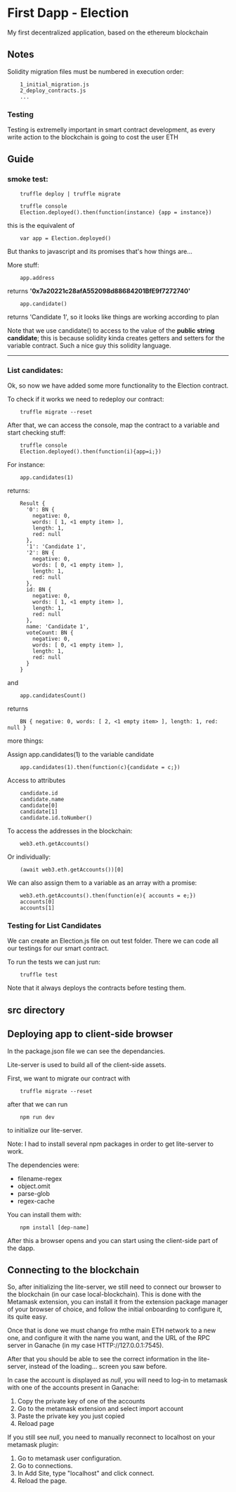 # First Dapp - Election

My first decentralized application, based on the ethereum blockchain

## Notes

Solidity migration files must be numbered in execution order:

        1_initial_migration.js
        2_deploy_contracts.js
        ...


### Testing

Testing is extremelly important in smart contract development, as every write action to the blockchain is going to cost the user ETH

## Guide

### smoke test:

        truffle deploy | truffle migrate

        truffle console
        Election.deployed().then(function(instance) {app = instance})

this is the equivalent of

        var app = Election.deployed()

But thanks to javascript and its promises that's how things are...

More stuff:

        app.address

returns **'0x7a20221c28afA552098d88684201BfE9f7272740'**

        app.candidate()

returns 'Candidate 1', so it looks like things are working according to plan

Note that we use candidate() to access to the value of the **public string candidate**; this is because solidity kinda creates getters and setters for the variable contract. Such a nice guy this solidity language.

---

### List candidates:

Ok, so now we have added some more functionality to the Election contract.

To check if it works we need to redeploy our contract:

        truffle migrate --reset

After that, we can access the console, map the contract to a variable and start checking stuff:

        truffle console
        Election.deployed().then(function(i){app=i;})

For instance:

        app.candidates(1)

returns:

        Result {
          '0': BN {
            negative: 0,
            words: [ 1, <1 empty item> ],
            length: 1,
            red: null
          },
          '1': 'Candidate 1',
          '2': BN {
            negative: 0,
            words: [ 0, <1 empty item> ],
            length: 1,
            red: null
          },
          id: BN {
            negative: 0,
            words: [ 1, <1 empty item> ],
            length: 1,
            red: null
          },
          name: 'Candidate 1',
          voteCount: BN {
            negative: 0,
            words: [ 0, <1 empty item> ],
            length: 1,
            red: null
          }
        }

and

        app.candidatesCount()

returns

        BN { negative: 0, words: [ 2, <1 empty item> ], length: 1, red: null }

more things:

Assign app.candidates(1) to the variable candidate

        app.candidates(1).then(function(c){candidate = c;})

Access to attributes

        candidate.id
        candidate.name
        candidate[0]
        candidate[1]
        candidate.id.toNumber()

To access the addresses in the blockchain:

        web3.eth.getAccounts()

Or individually:

        (await web3.eth.getAccounts())[0]

We can also assign them to a variable as an array with a promise:

        web3.eth.getAccounts().then(function(e){ accounts = e;})
        accounts[0]
        accounts[1]

### Testing for List Candidates

We can create an Election.js file on out test folder.
There we can code all our testings for our smart contract.

To run the tests we can just run:

        truffle test

Note that it always deploys the contracts before testing them.

## src directory

## Deploying app to client-side browser

In the package.json file we can see the dependancies.

Lite-server is used to build all of the client-side assets.

First, we want to migrate our contract with 

        truffle migrate --reset

after that we can run

        npm run dev

to initialize our lite-server.

Note: I had to install several npm packages in order to get lite-server to work.

The dependencies were:
- filename-regex
- object.omit
- parse-glob
- regex-cache

You can install them with:

        npm install [dep-name]

After this a browser opens and you can start using the client-side part of the dapp.

## Connecting to the blockchain

So, after initializing the lite-server, we still need to connect our browser to the blockchain (in our case local-blockchain). This is done with the Metamask extension, you can install it from the extension package manager of your browser of choice, and follow the initial onboarding to configure it, its quite easy.

Once that is done we must change fro mthe main ETH network to a new one, and configure it with the name you want, and the URL of the RPC server in Ganache (in my case HTTP://127.0.0.1:7545).

After that you should be able to see the correct information in the lite-server, instead of the loading... screen you saw before.

In case the account is displayed as *null*, you will need to log-in to metamask with one of the accounts present in Ganache:
1. Copy the private key of one of the accounts
2. Go to the metamask extension and select import account
3. Paste the private key you just copied
4. Reload page

If you still see *null*, you need to manually reconnect to localhost on your metamask plugin:
1. Go to metamask user configuration.
2. Go to connections.
3. In Add Site, type "localhost" and click connect.
4. Reload the page.